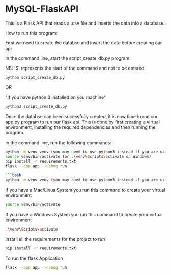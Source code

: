 # MySQL-FlaskAPI
This is a Flask API that reads a .csv file and inserts the data into a database.

How to run this program:

First we need to create the databse and insert the data before creating our api

In the command line, start the script_create_db.py program

NB: '$' represents the start of the command and not to be entered.

```bash
python script_create_db.py
```

OR

"If you have python 3 installed on you machine"

```bash
python3 script_create_db.py
```

Once the databse can been sucessfully created, it is now time to run our app.py program to run our flask api.
This is done by first creating a virtual environment, installing the required dependencies and then running the program.

In the command line, run the following commands:

```bash 
python -m venv venv (you may need to use python3 instead if you are using python3)
source venv/bin/activate (or .\venv\Scripts\activate on Windows)
pip install -r requirements.txt
flask --app app --debug run

```bash
python -m venv venv (you may need to use python3 instead if you are using python3)
```
If you have a Mac/Linus System you run this command to create your virtual environment
```bash
source venv/bin/activate 
```

If you have a Windows System you run this command to create your virtual environment
```bash
.\venv\Scripts\activate
```
Install all the requirements for the project to run
```bash
pip install -r requirements.txt
```
To run the flask Application
```bash
flask --app app --debug run
```